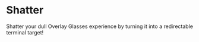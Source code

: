 # Shatter
Shatter your dull Overlay Glasses experience by turning it into a redirectable terminal target!
